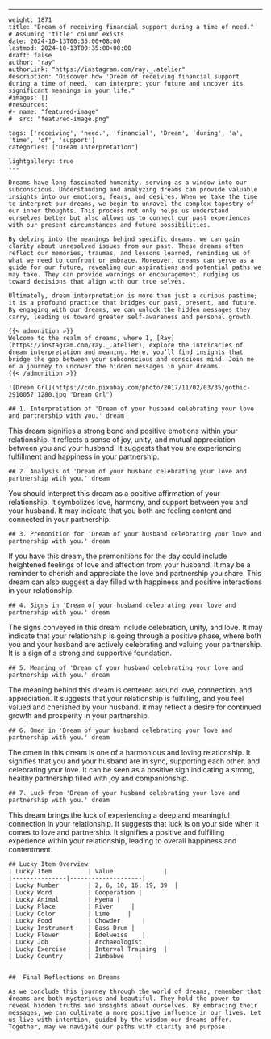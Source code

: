 ---
    weight: 1871
    title: "Dream of receiving financial support during a time of need."  # Assuming 'title' column exists
    date: 2024-10-13T00:35:00+08:00
    lastmod: 2024-10-13T00:35:00+08:00
    draft: false
    author: "ray"
    authorLink: "https://instagram.com/ray._.atelier"
    description: "Discover how 'Dream of receiving financial support during a time of need.' can interpret your future and uncover its significant meanings in your life."
    #images: []
    #resources:
    #- name: "featured-image"
    #  src: "featured-image.png"
    
    tags: ['receiving', 'need.', 'financial', 'Dream', 'during', 'a', 'time', 'of', 'support']
    categories: ["Dream Interpretation"]
    
    lightgallery: true
    ---
    
    Dreams have long fascinated humanity, serving as a window into our subconscious. Understanding and analyzing dreams can provide valuable insights into our emotions, fears, and desires. When we take the time to interpret our dreams, we begin to unravel the complex tapestry of our inner thoughts. This process not only helps us understand ourselves better but also allows us to connect our past experiences with our present circumstances and future possibilities.
    
    By delving into the meanings behind specific dreams, we can gain clarity about unresolved issues from our past. These dreams often reflect our memories, traumas, and lessons learned, reminding us of what we need to confront or embrace. Moreover, dreams can serve as a guide for our future, revealing our aspirations and potential paths we may take. They can provide warnings or encouragement, nudging us toward decisions that align with our true selves.
    
    Ultimately, dream interpretation is more than just a curious pastime; it is a profound practice that bridges our past, present, and future. By engaging with our dreams, we can unlock the hidden messages they carry, leading us toward greater self-awareness and personal growth.
    
    {{< admonition >}}
    Welcome to the realm of dreams, where I, [Ray](https://instagram.com/ray._.atelier), explore the intricacies of dream interpretation and meaning. Here, you’ll find insights that bridge the gap between your subconscious and conscious mind. Join me on a journey to uncover the hidden messages in your dreams.
    {{< /admonition >}}
    
    ![Dream Grl](https://cdn.pixabay.com/photo/2017/11/02/03/35/gothic-2910057_1280.jpg "Dream Grl")
    
    ## 1. Interpretation of 'Dream of your husband celebrating your love and partnership with you.' dream
    
This dream signifies a strong bond and positive emotions within your relationship. It reflects a sense of joy, unity, and mutual appreciation between you and your husband. It suggests that you are experiencing fulfillment and happiness in your partnership.
    
    ## 2. Analysis of 'Dream of your husband celebrating your love and partnership with you.' dream
    
You should interpret this dream as a positive affirmation of your relationship. It symbolizes love, harmony, and support between you and your husband. It may indicate that you both are feeling content and connected in your partnership.
    
    ## 3. Premonition for 'Dream of your husband celebrating your love and partnership with you.' dream
    
If you have this dream, the premonitions for the day could include heightened feelings of love and affection from your husband. It may be a reminder to cherish and appreciate the love and partnership you share. This dream can also suggest a day filled with happiness and positive interactions in your relationship.
    
    ## 4. Signs in 'Dream of your husband celebrating your love and partnership with you.' dream
    
The signs conveyed in this dream include celebration, unity, and love. It may indicate that your relationship is going through a positive phase, where both you and your husband are actively celebrating and valuing your partnership. It is a sign of a strong and supportive foundation.
    
    ## 5. Meaning of 'Dream of your husband celebrating your love and partnership with you.' dream
    
The meaning behind this dream is centered around love, connection, and appreciation. It suggests that your relationship is fulfilling, and you feel valued and cherished by your husband. It may reflect a desire for continued growth and prosperity in your partnership.
    
    ## 6. Omen in 'Dream of your husband celebrating your love and partnership with you.' dream
    
The omen in this dream is one of a harmonious and loving relationship. It signifies that you and your husband are in sync, supporting each other, and celebrating your love. It can be seen as a positive sign indicating a strong, healthy partnership filled with joy and companionship.
    
    ## 7. Luck from 'Dream of your husband celebrating your love and partnership with you.' dream
    
This dream brings the luck of experiencing a deep and meaningful connection in your relationship. It suggests that luck is on your side when it comes to love and partnership. It signifies a positive and fulfilling experience within your relationship, leading to overall happiness and contentment.
    
    ## Lucky Item Overview
    | Lucky Item          | Value              |
    |---------------|--------------------|
    | Lucky Number        | 2, 6, 10, 16, 19, 39  |
    | Lucky Word          | Cooperation |
    | Lucky Animal        | Hyena |
    | Lucky Place         | River     |
    | Lucky Color         | Lime     |
    | Lucky Food          | Chowder      |
    | Lucky Instrument    | Bass Drum |
    | Lucky Flower        | Edelweiss    |
    | Lucky Job           | Archaeologist       |
    | Lucky Exercise      | Interval Training  |
    | Lucky Country       | Zimbabwe    |
    
    
    ##  Final Reflections on Dreams
    
    As we conclude this journey through the world of dreams, remember that dreams are both mysterious and beautiful. They hold the power to reveal hidden truths and insights about ourselves. By embracing their messages, we can cultivate a more positive influence in our lives. Let us live with intention, guided by the wisdom our dreams offer. Together, may we navigate our paths with clarity and purpose.
    